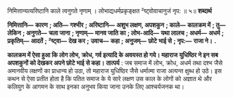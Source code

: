  

निमित्तान्यत्यरिष्टानि काले त्वनुगते नृणाम् । लोभाद्यधर्मप्रकृङ्क्षत ²ष्ट्वोवाचानुजं नृप: ॥ ५॥ **शब्दार्थ** 

**निमित्तानि—** **कारण** **; अति—** **गश्भीर** **; अरिष्टानि—** **अशुभ लक्षण, अपशकुन** **; काले—** **कालक्रम में** **; तु—** **लेकिन** **; अनुगते—** **चला जाना** **; नृणाम्—** **मानव जाति का** **; लोभ-आदि—** **यथा लालच** **; अधर्म—** **अधर्म** **; प्रकृतिम्—** **आदतें** **; ²ष्ट्वा—** **देख कर** **;** **उवाच—** **कहा** **; अनुजम्—** **छोटे भाई से** **; नृप:—** **राजा ने।** **.** 

**कालक्रम में ऐसा हुआ कि लोग लोभ, क्रोध, गर्व इत्यादि के अवयस्त हो गये। महाराज** **युधिष्ठिर ने इन सब अपशकुनों को देखकर अपने छोटे भाई से कहा।** **तात्पर्य** : जब समाज में लोभ, क्रोध, अधर्म तथा दश्भ जैसे अमानवीय लक्षणों का प्राधान्य हो उठा, तो महाराज युधिष्ठिर जैसे धर्मात्मा राजा अत्यन्त क्षुब्ध हो उठे। इस कथन से ऐसा प्रतीत होता है कि पतित समाज के ये सारे लक्षण उस काल के लोगों को अज्ञात थे और कलियुग के आगमन के साथ इनका अनुभव किया जाना उनके लिए आश्चर्यजनक था। 